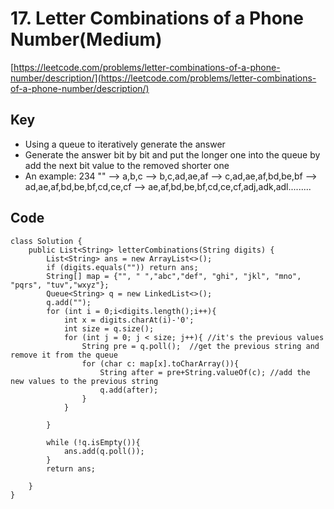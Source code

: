 # 17. Letter Combinations of a Phone Number(Medium)
[https://leetcode.com/problems/letter-combinations-of-a-phone-number/description/](https://leetcode.com/problems/letter-combinations-of-a-phone-number/description/)

## Key
* Using a queue to iteratively generate the answer
* Generate the answer bit by bit and put the longer one into the queue by add the next bit value to the removed shorter one
* An example: 234
"" --> a,b,c --> b,c,ad,ae,af --> c,ad,ae,af,bd,be,bf --> ad,ae,af,bd,be,bf,cd,ce,cf --> ae,af,bd,be,bf,cd,ce,cf,adj,adk,adl.........

## Code
```
class Solution {
    public List<String> letterCombinations(String digits) {              
        List<String> ans = new ArrayList<>();      
        if (digits.equals("")) return ans;
        String[] map = {"", " ","abc","def", "ghi", "jkl", "mno", "pqrs", "tuv","wxyz"};
        Queue<String> q = new LinkedList<>();
        q.add("");
        for (int i = 0;i<digits.length();i++){
            int x = digits.charAt(i)-'0';
            int size = q.size();
            for (int j = 0; j < size; j++){ //it's the previous values
                String pre = q.poll();  //get the previous string and remove it from the queue
                for (char c: map[x].toCharArray()){
                    String after = pre+String.valueOf(c); //add the new values to the previous string
                    q.add(after);
                }
            }
            
        }
              
        while (!q.isEmpty()){
            ans.add(q.poll());
        }
        return ans;
        
    }
}
```
